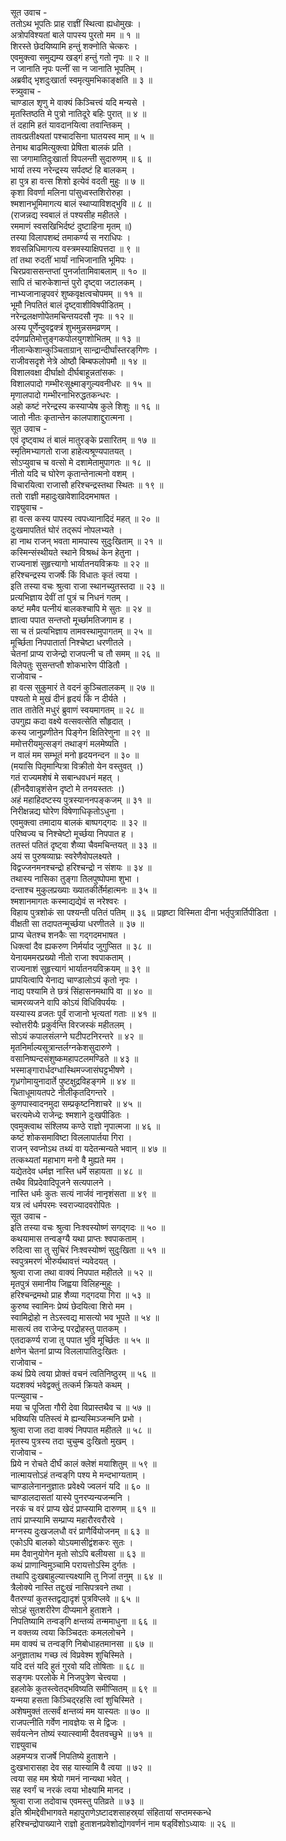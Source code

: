 सूत उवाच -  
ततोऽथ भूपतिः प्राह राज्ञीं स्थित्वा ह्यधोमुखः ।  
अत्रोपविश्यतां बाले पापस्य पुरतो मम ॥ १ ॥  
शिरस्ते छेदयिष्यामि हन्तुं शक्नोति चेत्करः ।  
एवमुक्त्वा समुद्यम्य खड्गं हन्तुं गतो नृपः ॥ २ ॥  
न जानाति नृपः पत्नीं सा न जानाति भूपतिम् ।  
अब्रवीद्‌ भृशदुःखार्ता स्वमृत्युमभिकाङ्क्षति ॥ ३ ॥  
स्त्र्युवाच -  
चाण्डाल शृणु मे वाक्यं किञ्चित्त्वं यदि मन्यसे ।  
मृतस्तिष्ठति मे पुत्रो नातिदूरे बहिः पुरात् ॥ ४ ॥  
तं दहामि हतं यावदानयित्वा तवान्तिकम् ।  
तावत्प्रतीक्ष्यतां पश्चादसिना घातयस्व माम् ॥ ५ ॥  
तेनाथ बाढमित्युक्त्वा प्रेषिता बालकं प्रति ।  
सा जगामातिदुःखार्ता विपलन्ती सुदारुणम् ॥ ६ ॥  
भार्या तस्य नरेन्द्रस्य सर्पदष्टं हि बालकम् ।  
हा पुत्र हा वत्स शिशो इत्येवं वदती मुहुः ॥ ७ ॥  
कृशा विवर्णा मलिना पांसुध्वस्तशिरोरुहा ।  
श्मशानभूमिमागत्य बालं स्थाप्याविशद्‌भुवि ॥ ८ ॥  
(राजन्नद्य स्वबालं तं पश्यसीह महीतले ।  
रममाणं स्वसखिभिर्दष्टं दुष्टाहिना मृतम् ॥)  
तस्या विलापशब्दं तमाकर्ण्य स नराधिपः ।  
शवसन्निधिमागत्य वस्त्रमस्याक्षिपत्तदा ॥ ९ ॥  
तां तथा रुदतीं भार्यां नाभिजानाति भूमिपः ।  
चिरप्रवाससन्तप्तां पुनर्जातामिवाबलाम् ॥ १० ॥  
सापि तं चारुकेशान्तं पुरो दृष्ट्वा जटालकम् ।  
नाभ्यजानान्नृपवरं शुष्कवृक्षत्वचोपमम् ॥ ११ ॥  
भूमौ निपतितं बालं दृष्ट्वाशीविषपीडितम् ।  
नरेन्द्रलक्षणोपेतमचिन्तयदसौ नृपः ॥ १२ ॥  
अस्य पूर्णेन्दुवद्वक्त्रं शुभमुन्नसमव्रणम् ।  
दर्पणप्रतिमोत्तुङ्गकपोलयुगशोभितम् ॥ १३ ॥  
नीलान्केशान्कुञ्चिताग्रान् सान्द्रान्दीर्घांस्तरङ्‌गिणः ।  
राजीवसदृशे नेत्रे ओष्ठौ बिम्बफलोपमौ ॥ १४ ॥  
विशालवक्षा दीर्घाक्षो दीर्घबाहून्नतांसकः ।  
विशालपादो गम्भीरःसूक्ष्माङ्गुल्यवनीधरः ॥ १५ ॥  
मृणालपादो गम्भीरनाभिरुद्धतकन्धरः ।  
अहो कष्टं नरेन्द्रस्य कस्याप्येष कुले शिशुः ॥ १६ ॥  
जातो नीतः कृतान्तेन कालपाशाद्दुरात्मना ।  
सूत उवाच -  
एवं दृष्ट्वाथ तं बालं मातुरङ्के प्रसारितम् ॥ १७ ॥  
स्मृतिमभ्यागतो राजा हाहेत्यश्रूण्यपातयत् ।  
सोऽप्युवाच च वत्सो मे दशामेतामुपागतः ॥ १८ ॥  
नीतो यदि च घोरेण कृतान्तेनात्मनो वशम् ।  
विचारयित्वा राजासौ हरिश्चन्द्रस्तथा स्थितः ॥ १९ ॥  
ततो राज्ञी महादुःखावेशादिदमभाषत ।  
राज्ञ्युवाच -  
हा वत्स कस्य पापस्य त्वपध्यानादिदं महत् ॥ २० ॥  
दुःखमापतितं घोरं तद्‌रूपं नोपलभ्यते ।  
हा नाथ राजन् भवता मामपास्य सुदुःखिताम् ॥ २१ ॥  
कस्मिन्संस्थीयते स्थाने विश्रब्धं केन हेतुना ।  
राज्यनाशं सुहृत्त्यागो भार्यातनयविक्रयः ॥ २२ ॥  
हरिश्चन्द्रस्य राजर्षेः किं विधातः कृतं त्वया ।  
इति तस्या वचः श्रुत्वा राजा स्थानच्युतस्तदा ॥ २३ ॥  
प्रत्यभिज्ञाय देवीं तां पुत्रं च निधनं गतम् ।  
कष्टं ममैव पत्नीयं बालकश्चापि मे सुतः ॥ २४ ॥  
ज्ञात्वा पपात सन्तप्तो मूर्च्छामतिजगाम ह ।  
सा च तं प्रत्यभिज्ञाय तामवस्थामुपागतम् ॥ २५ ॥  
मूर्च्छिता निपपातार्ता निश्चेष्टा धरणीतले ।  
चेतनां प्राप्य राजेन्द्रो राजपत्नी च तौ समम् ॥ २६ ॥  
विलेपतुः सुसन्तप्तौ शोकभारेण पीडितौ ।  
राजोवाच -  
हा वत्स सुकुमारं ते वदनं कुञ्चितालकम् ॥ २७ ॥  
पश्यतो मे मुखं दीनं हृदयं किं न दीर्यते ।  
तात तातेति मधुरं ब्रुवाणं स्वयमागतम् ॥ २८ ॥  
उपगुह्य कदा वक्ष्ये वत्सवत्सेति सौहृदात् ।  
कस्य जानुप्रणीतेन पिङ्गेन क्षितिरेणुना ॥ २९ ॥  
ममोत्तरीयमुत्सङ्गं तथाङ्गं मलमेष्यति ।  
न वालं मम सम्भूतं मनो हृदयनन्दन ॥ ३० ॥  
(मयासि पितृमान्पित्रा विक्रीतो येन वस्तुवत् ।)  
गतं राज्यमशेषं मे सबान्धवधनं महत् ।  
(हीनदैवान्नृशंसेन दृष्टो मे तनयस्ततः ।)  
अहं महाहिदष्टस्य पुत्रस्याननपङ्कजम् ॥ ३१ ॥  
निरीक्षन्नद्य घोरेण विषेणाधिकृतोऽधुना ।  
एवमुक्त्वा तमादाय बालकं बाष्पगद्‌गदः ॥ ३२ ॥  
परिष्वज्य च निश्चेष्टो मूर्च्छया निपपात ह ।  
ततस्तं पतितं दृष्ट्वा शैव्या चैवमचिन्तयत् ॥ ३३ ॥  
अयं स पुरुषव्याघ्रः स्वरेणैवोपलक्ष्यते ।  
विद्वज्जनमनश्चन्द्रो हरिश्चन्द्रो न संशयः ॥ ३४ ॥  
तथास्य नासिका तुङ्गा तिलपुष्पोपमा शुभा ।  
दन्ताश्च मुकुलप्रख्याः ख्यातकीर्तेर्महात्मनः ॥ ३५ ॥  
श्मशानमागतः कस्माद्यद्येवं स नरेश्वरः ।  
विहाय पुत्रशोकं सा पश्यन्ती पतितं पतिम् ॥ ३६ ॥
प्रहृष्टा विस्मिता दीना भर्तृपुत्रार्तिपीडिता ।  
वीक्षती सा तदापतन्मूर्च्छया धरणीतले ॥ ३७ ॥  
प्राप्य चेतश्च शनकैः सा गद्‌गदमभाषत ।  
धिक्त्वां दैव ह्यकरुण निर्मर्याद जुगुप्सित ॥ ३८ ॥  
येनायममरप्रख्यो नीतो राजा श्वपाकताम् ।  
राज्यनाशं सुहृत्त्यागं भार्यातनयविक्रयम् ॥ ३९ ॥  
प्रापयित्वापि येनाद्य चाण्डालोऽयं कृतो नृपः ।  
नाद्य पश्यामि ते छत्रं सिंहासनमथापि वा ॥ ४० ॥  
चामरव्यजने वापि कोऽयं विधिविपर्ययः ।  
यस्यास्य व्रजतः पूर्वं राजानो भृत्यतां गताः ॥ ४१ ॥  
स्वोत्तरीयैः प्रकुर्वन्ति विरजस्कं महीतलम् ।  
सोऽयं कपालसंलग्ने घटीपटनिरन्तरे ॥ ४२ ॥  
मृतनिर्माल्यसूत्रान्तर्लग्नकेशसुदारुणे ।  
वसानिष्पन्दसंशुष्कमहापटलमण्डिते ॥ ४३ ॥  
भस्माङ्गारार्धदग्धास्थिमज्जासंघट्टभीषणे ।  
गृध्रगोमायुनादार्ते पुष्टक्षुद्रविहङ्गमे ॥ ४४ ॥  
चिताधूमायतपटे नीलीकृतदिगन्तरे ।  
कुणपास्वादनमुदा सम्प्रकृष्टनिशाचरे ॥ ४५ ॥  
चरत्यमेध्ये राजेन्द्रः श्मशाने दुःखपीडितः ।  
एवमुक्त्वाथ संश्लिष्य कण्ठे राज्ञो नृपात्मजा ॥ ४६ ॥  
कष्टं शोकसमाविष्टा विललापार्तया गिरा ।  
राजन् स्वप्नोऽथ तथ्यं वा यदेतन्मन्यते भवान् ॥ ४७ ॥  
तत्कथ्यतां महाभाग मनो वै मुह्यते मम ।  
यद्येतदेव धर्मज्ञ नास्ति धर्मे सहायता ॥ ४८ ॥  
तथैव विप्रदेवादिपूजने सत्यपालने ।  
नास्ति धर्मः कुतः सत्यं नार्जवं नानृशंसता ॥ ४९ ॥  
यत्र त्वं धर्मपरमः स्वराज्यादवरोपितः ।  
सूत उवाच -  
इति तस्या वचः श्रुत्वा निःश्वस्योष्णं सगद्‌गदः ॥ ५० ॥  
कथयामास तन्वङ्ग्यै यथा प्राप्तः श्वपाकताम् ।  
रुदित्वा सा तु सुचिरं निःश्वस्योष्णं सुदुःखिता ॥ ५१ ॥  
स्वपुत्रमरणं भीरुर्यथावत्तं न्यवेदयत् ।  
श्रुत्वा राजा तथा वाक्यं निपपात महीतले ॥ ५२ ॥  
मृतपुत्रं समानीय जिह्वया विलिहन्मुहुः ।  
हरिश्चन्द्रमथो प्राह शैव्या गद्‌गदया गिरा ॥ ५३ ॥  
कुरुष्व स्वामिनः प्रेष्यं छेदयित्वा शिरो मम ।  
स्वामिद्रोहो न तेऽस्त्वद्य मासत्यो भव भूपते ॥ ५४ ॥  
मासत्यं तव राजेन्द्र परद्रोहस्तु पातकम् ।  
एतदाकर्ण्य राजा तु पपात भुवि मूर्च्छितः ॥ ५५ ॥  
क्षणेन चेतनां प्राप्य विललापातिदुःखितः ।  
राजोवाच -  
कथं प्रिये त्वया प्रोक्तं वचनं त्वतिनिष्ठुरम् ॥ ५६ ॥  
यदशक्यं भवेद्वक्तुं तत्कर्म क्रियते कथम् ।  
पत्न्युवाच -  
मया च पूजिता गौरी देवा विप्रास्तथैव च ॥ ५७ ॥  
भविष्यसि पतिस्त्वं मे ह्यन्यस्मिञ्जन्मनि प्रभो ।  
श्रुत्वा राजा तदा वाक्यं निपपात महीतले ॥ ५८ ॥  
मृतस्य पुत्रस्य तदा चुचुम्ब दुःखितो मुखम् ।  
राजोवाच -  
प्रिये न रोचते दीर्घं कालं क्लेशं मयाशितुम् ॥ ५९ ॥  
नात्मायत्तोऽहं तन्वङ्‌गि पश्य मे मन्दभाग्यताम् ।  
चाण्डालेनाननुज्ञातः प्रवेक्ष्ये ज्वलनं यदि ॥ ६० ॥  
चाण्डालदासतां यास्ये पुनरप्यन्यजन्मनि ।  
नरकं च वरं प्राप्य खेदं प्राप्स्यामि दारुणम् ॥ ६१ ॥  
तापं प्राप्स्यामि सम्प्राप्य महारौरवरौरवे ।  
मग्नस्य दुःखजलधौ वरं प्राणैर्वियोजनम् ॥ ६३ ॥  
एकोऽपि बालको योऽयमासीद्वंशकरः सुतः ।  
मम दैवानुयोगेन मृतो सोऽपि बलीयसा ॥ ६३ ॥  
कथं प्राणान्विमुञ्चामि परायत्तोऽस्मि दुर्गतः ।  
तथापि दुःखबाहुल्यात्त्यक्ष्यामि तु निजां तनुम् ॥ ६४ ॥  
त्रैलोक्ये नास्ति तद्दुःखं नासिपत्रवने तथा ।  
वैतरण्यां कुतस्तद्वद्यादृशं पुत्रविप्लवे ॥ ६५ ॥  
सोऽहं सुतशरीरेण दीप्यमाने हुताशने ।  
निपतिष्यामि तन्वङ्‌गि क्षन्तव्यं तन्ममाधुना ॥ ६६ ॥  
न वक्तव्य त्वया किञ्चिदतः कमललोचने ।  
मम वाक्यं च तन्वङ्‌गि निबोधाहतमानसा ॥ ६७ ॥  
अनुज्ञाताथ गच्छ त्वं विप्रवेश्म शुचिस्मिते ।  
यदि दत्तं यदि हुतं गुरवो यदि तोषिताः ॥ ६८ ॥  
सङ्गमः परलोके मे निजपुत्रेण चेत्त्वया ।  
इहलोके कुतस्त्वेतद्‌भविष्यति समीप्सितम् ॥ ६९ ॥  
यन्मया हसता किञ्चिद्‌रहसि त्वां शुचिस्मिते ।  
अशेषमुक्तं तत्सर्वं क्षन्तव्यं मम यास्यतः ॥ ७० ॥  
राजपत्नीति गर्वेण नावज्ञेयः स मे द्विजः ।  
सर्वयत्नेन तोष्यं स्यात्स्वामी दैवतवच्छुभे ॥ ७१ ॥  
राज्ञ्युवाच  
अहमप्यत्र राजर्षे निपतिष्ये हुताशने ।  
दुःखभारासहा देव सह यास्यामि वै त्वया ॥ ७२ ॥  
त्वया सह मम श्रेयो गमनं नान्यथा भवेत् ।  
सह स्वर्गं च नरकं त्वया भोक्ष्यामि मानद ।  
श्रुत्वा राजा तदोवाच एवमस्तु पतिव्रते ॥ ७३ ॥  
इति श्रीमद्देवीभागवते महापुराणेऽष्टादशसाहस्र्यां संहितायां सप्तमस्कन्धे  
हरिश्चन्द्रोपाख्याने राज्ञो हुताशनप्रवेशोद्योगवर्णनं नाम षड्‌विंशोऽध्यायः ॥ २६ ॥
